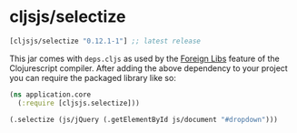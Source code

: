# cljsjs/selectize

[](dependency)
```clojure
[cljsjs/selectize "0.12.1-1"] ;; latest release
```
[](/dependency)

This jar comes with `deps.cljs` as used by the [Foreign Libs][flibs] feature
of the Clojurescript compiler. After adding the above dependency to your project
you can require the packaged library like so:

```clojure
(ns application.core
  (:require [cljsjs.selectize]))

(.selectize (js/jQuery (.getElementById js/document "#dropdown")))
```

[flibs]: https://github.com/clojure/clojurescript/wiki/Packaging-Foreign-Dependencies
